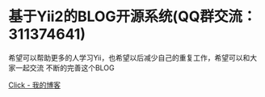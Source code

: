 基于Yii2的BLOG开源系统(QQ群交流：311374641)
===================================

希望可以帮助更多的人学习Yii，也希望以后减少自己的重复工作，希望可以和大家一起交流
不断的完善这个BLOG

[Click - 我的博客](http://oblog.loadata.com)
